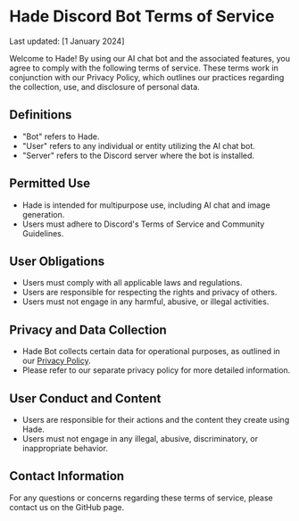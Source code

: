 # Hade Discord Bot Terms of Service

Last updated: [1 January 2024]

Welcome to Hade! By using our AI chat bot and the associated features, you agree to comply with the following terms of service. These terms work in conjunction with our Privacy Policy, which outlines our practices regarding the collection, use, and disclosure of personal data.

## Definitions
- "Bot" refers to Hade.
- "User" refers to any individual or entity utilizing the AI chat bot.
- "Server" refers to the Discord server where the bot is installed.

## Permitted Use
- Hade is intended for multipurpose use, including AI chat and image generation.
- Users must adhere to Discord's Terms of Service and Community Guidelines.

## User Obligations
- Users must comply with all applicable laws and regulations.
- Users are responsible for respecting the rights and privacy of others.
- Users must not engage in any harmful, abusive, or illegal activities.

## Privacy and Data Collection
- Hade Bot collects certain data for operational purposes, as outlined in our [Privacy Policy](https://github.com/itzayush69/Hade-privacy-terms/blob/main/privacy.md).
- Please refer to our separate privacy policy for more detailed information.

## User Conduct and Content
- Users are responsible for their actions and the content they create using Hade.
- Users must not engage in any illegal, abusive, discriminatory, or inappropriate behavior.

## Contact Information
For any questions or concerns regarding these terms of service, please contact us on the  GitHub page.
